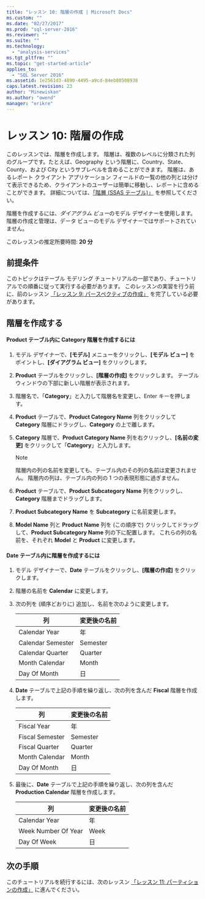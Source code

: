 ```yaml
---
title: "レッスン 10: 階層の作成 | Microsoft Docs"
ms.custom: ""
ms.date: "02/27/2017"
ms.prod: "sql-server-2016"
ms.reviewer: ""
ms.suite: ""
ms.technology: 
  - "analysis-services"
ms.tgt_pltfrm: ""
ms.topic: "get-started-article"
applies_to: 
  - "SQL Server 2016"
ms.assetid: 1e2561d3-4890-4495-a9cd-84eb88508938
caps.latest.revision: 23
author: "Minewiskan"
ms.author: "owend"
manager: "erikre"
---
```

# レッスン 10: 階層の作成
このレッスンでは、階層を作成します。 階層は、複数のレベルに分類された列のグループです。たとえば、Geography という階層に、Country、State、County、および City というサブレベルを含めることができます。 階層は、あるレポート クライアント アプリケーション フィールドの一覧の他の列とは分けて表示できるため、クライアントのユーザーは簡単に移動し、レポートに含めることができます。 詳細については、[「階層 (SSAS テーブル)」](../analysis-services/tabular-models/hierarchies-ssas-tabular.md) を参照してください。  
  
階層を作成するには、*ダイアグラム ビュー*のモデル デザイナーを使用します。 階層の作成と管理は、データ ビューのモデル デザイナーではサポートされていません。  
  
このレッスンの推定所要時間: **20 分**  
  
## 前提条件  
このトピックはテーブル モデリング チュートリアルの一部であり、チュートリアルでの順番に従って実行する必要があります。 このレッスンの実習を行う前に、前のレッスン [「レッスン 9: パースペクティブの作成」](../Topic/Lesson%209:%20Create%20Perspectives.md) を完了している必要があります。  
  
## 階層を作成する  
  
#### Product テーブル内に Category 階層を作成するには  
  
1.  モデル デザイナーで、**[モデル]** メニューをクリックし、**[モデル ビュー]** をポイントし、**[ダイアグラム ビュー]** をクリックします。  
  
  
  
2.  **Product** テーブルをクリックし、**[階層の作成]** をクリックします。 テーブル ウィンドウの下部に新しい階層が表示されます。  
  
3.  階層名で、「**Category**」と入力して階層名を変更し、Enter キーを押します。  
  
4.  **Product** テーブルで、**Product Category Name** 列をクリックして **Category** 階層にドラッグし、**Category** の上で離します。  
  
5.  **Category** 階層で、**Product Category Name** 列を右クリックし、**[名前の変更]** をクリックして「**Category**」と入力します。  
  
    > [!NOTE]  
    > 階層内の列の名前を変更しても、テーブル内のその列の名前は変更されません。 階層内の列は、テーブル内の列の 1 つの表現形態に過ぎません。  
  
6.  **Product** テーブルで、**Product Subcategory Name** 列をクリックし、**Category** 階層までドラッグします。  
  
7.  **Product Subcategory Name** を **Subcategory** に名前変更します。  
  
8.  **Model Name** 列と **Product Name** 列を (この順序で) クリックしてドラッグして、**Product Subcategory Name** 列の下に配置します。 これらの列の名前を、それぞれ **Model** と **Product** に変更します。  
  
#### Date テーブル内に階層を作成するには  
  
1.  モデル デザイナーで、**Date** テーブルをクリックし、**[階層の作成]** をクリックします。  
  
2.  階層の名前を **Calendar** に変更します。  
  
3.  次の列を (順序どおりに) 追加し、名前を次のように変更します。  
  
    |列|変更後の名前|  
    |----------|--------------|  
    |Calendar Year|年|  
    |Calendar Semester|Semester|  
    |Calendar Quarter|Quarter|  
    |Month Calendar|Month|  
    |Day Of Month|日|  
  
4.  **Date** テーブルで上記の手順を繰り返し、次の列を含んだ **Fiscal** 階層を作成します。  
  
    |列|変更後の名前|  
    |----------|--------------|  
    |Fiscal Year|年|  
    |Fiscal Semester|Semester|  
    |Fiscal Quarter|Quarter|  
    |Month Calendar|Month|  
    |Day Of Month|日|  
  
5.  最後に、**Date** テーブルで上記の手順を繰り返し、次の列を含んだ **Production Calendar** 階層を作成します。  
  
    |列|変更後の名前|  
    |----------|--------------|  
    |Calendar Year|年|  
    |Week Number Of Year|Week|  
    |Day Of Week|日|  
  
## 次の手順  
このチュートリアルを続行するには、次のレッスン [「レッスン 11: パーティションの作成」](../analysis-services/lesson-11-create-partitions.md) に進んでください。  
  
  
  

